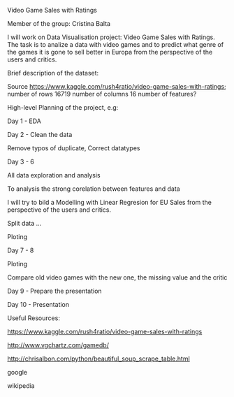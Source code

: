 Video Game Sales with Ratings

Member of the group: Cristina Balta

I will work on Data Visualisation project: Video Game Sales with Ratings.
The task is to analize a data with  video games and to predict what genre of the games it is gone to sell better in Europa from the perspective of the users and critics.

Brief description of the dataset:

Source https://www.kaggle.com/rush4ratio/video-game-sales-with-ratings;
number of rows 16719
number of columns 16
number of features?

High-level Planning of the project, e.g:

Day 1 - EDA

Day 2 - Clean the data

Remove typos of duplicate, Correct datatypes 

Day 3 - 6

All data exploration and analysis

To analysis the strong corelation between features and data

I will try to bild a Modelling with Linear Regresion for EU Sales from the perspective of the users and critics.

Split data ...

Ploting

Day 7 - 8 

Ploting

Compare old video games with the new one, the missing value and the critic

Day 9 - Prepare the presentation

Day 10 - Presentation

Useful Resources:

https://www.kaggle.com/rush4ratio/video-game-sales-with-ratings

http://www.vgchartz.com/gamedb/

http://chrisalbon.com/python/beautiful_soup_scrape_table.html

google

wikipedia
